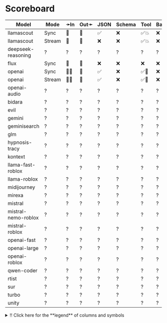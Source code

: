 # Scoreboard

| Model               | Mode   | ➛In   | Out➛   | JSON | Schema | Tool | Batch | File | Cite | Text | Probs | Limits | Usage | Finish |
| ------------------- | ------ | ----- | ------ | ---- | ------ | ---- | ----- | ---- | ---- | ---- | ----- | ------ | ----- | ------ |
| llamascout          | Sync   | 💬    | 💬     | ✅   | ❌     | ✅💥 | ❌    | ❌   | ❌   | 🌱   | ❌    | ❌     | ✅    | ✅     |
| llamascout          | Stream | 💬    | 💬     | ❌   | ❌     | ✅💥 | ❌    | ❌   | ❌   | 🌱   | ❌    | ❌     | ✅    | ✅     |
| deepseek-reasoning  | ?      | ?     | ?      | ?    | ?      | ?    | ?     | ?    | ?    | ?    | ?     | ?      | ?     | ?      |
| flux                | Sync   | 💬    | 📸     | ❌   | ❌     | ❌   | ❌    | ❌   | ❌   | 🌱   | ❌    | ❌     | ❌    | ❌     |
| openai              | Sync   | 💬📸  | 💬     | ✅   | ❌     | ✅🧐 | ❌    | ❌   | ❌   | 🌱   | ❌    | ❌     | ✅    | ✅     |
| openai              | Stream | 💬📸  | 💬     | ✅   | ❌     | ✅🧐 | ❌    | ❌   | ❌   | 🌱   | ❌    | ❌     | ❌    | ✅     |
| openai-audio        | ?      | ?     | ?      | ?    | ?      | ?    | ?     | ?    | ?    | ?    | ?     | ?      | ?     | ?      |
| bidara              | ?      | ?     | ?      | ?    | ?      | ?    | ?     | ?    | ?    | ?    | ?     | ?      | ?     | ?      |
| evil                | ?      | ?     | ?      | ?    | ?      | ?    | ?     | ?    | ?    | ?    | ?     | ?      | ?     | ?      |
| gemini              | ?      | ?     | ?      | ?    | ?      | ?    | ?     | ?    | ?    | ?    | ?     | ?      | ?     | ?      |
| geminisearch        | ?      | ?     | ?      | ?    | ?      | ?    | ?     | ?    | ?    | ?    | ?     | ?      | ?     | ?      |
| glm                 | ?      | ?     | ?      | ?    | ?      | ?    | ?     | ?    | ?    | ?    | ?     | ?      | ?     | ?      |
| hypnosis-tracy      | ?      | ?     | ?      | ?    | ?      | ?    | ?     | ?    | ?    | ?    | ?     | ?      | ?     | ?      |
| kontext             | ?      | ?     | ?      | ?    | ?      | ?    | ?     | ?    | ?    | ?    | ?     | ?      | ?     | ?      |
| llama-fast-roblox   | ?      | ?     | ?      | ?    | ?      | ?    | ?     | ?    | ?    | ?    | ?     | ?      | ?     | ?      |
| llama-roblox        | ?      | ?     | ?      | ?    | ?      | ?    | ?     | ?    | ?    | ?    | ?     | ?      | ?     | ?      |
| midijourney         | ?      | ?     | ?      | ?    | ?      | ?    | ?     | ?    | ?    | ?    | ?     | ?      | ?     | ?      |
| mirexa              | ?      | ?     | ?      | ?    | ?      | ?    | ?     | ?    | ?    | ?    | ?     | ?      | ?     | ?      |
| mistral             | ?      | ?     | ?      | ?    | ?      | ?    | ?     | ?    | ?    | ?    | ?     | ?      | ?     | ?      |
| mistral-nemo-roblox | ?      | ?     | ?      | ?    | ?      | ?    | ?     | ?    | ?    | ?    | ?     | ?      | ?     | ?      |
| mistral-roblox      | ?      | ?     | ?      | ?    | ?      | ?    | ?     | ?    | ?    | ?    | ?     | ?      | ?     | ?      |
| openai-fast         | ?      | ?     | ?      | ?    | ?      | ?    | ?     | ?    | ?    | ?    | ?     | ?      | ?     | ?      |
| openai-large        | ?      | ?     | ?      | ?    | ?      | ?    | ?     | ?    | ?    | ?    | ?     | ?      | ?     | ?      |
| openai-roblox       | ?      | ?     | ?      | ?    | ?      | ?    | ?     | ?    | ?    | ?    | ?     | ?      | ?     | ?      |
| qwen-coder          | ?      | ?     | ?      | ?    | ?      | ?    | ?     | ?    | ?    | ?    | ?     | ?      | ?     | ?      |
| rtist               | ?      | ?     | ?      | ?    | ?      | ?    | ?     | ?    | ?    | ?    | ?     | ?      | ?     | ?      |
| sur                 | ?      | ?     | ?      | ?    | ?      | ?    | ?     | ?    | ?    | ?    | ?     | ?      | ?     | ?      |
| turbo               | ?      | ?     | ?      | ?    | ?      | ?    | ?     | ?    | ?    | ?    | ?     | ?      | ?     | ?      |
| unity               | ?      | ?     | ?      | ?    | ?      | ?    | ?     | ?    | ?    | ?    | ?     | ?      | ?     | ?      |
<details>
<summary>‼️ Click here for the **legend** of columns and symbols</summary>

- 🏠: Runs locally.
- Sync:   Runs synchronously, the reply is only returned once completely generated
- Stream: Streams the reply as it is generated. Occasionally less features are supported in this mode
- 🧠: Has chain-of-thought thinking process
    - Both redacted (Anthropic, Gemini) and explicit (Deepseek R1, Qwen3, etc)
    - Some models can be used in both mode. In this case they will have two rows, one with thinking and one
      without. It is frequent that certain functionalities are limited in thinking mode, like tool calling.
- ✅: Implemented and works great
- ❌: Not supported by genai. The provider may support it, but genai does not (yet). Please send a PR to add
  it!
- 💬: Text
- 📄: PDF: process a PDF as input, possibly with OCR
- 📸: Image
    - Input: process an image as input; most providers support PNG, JPG, WEBP and non-animated GIF
    - Output: generate images
- 🎤: Audio
- 🎥: Video: process a video (e.g. MP4) as input or generate a video (e.g. Veo 3)
- 💨: Tool calling is flaky
- 🧐: Tool calling is **not** biased towards the first value in an enum. If the provider doesn't have this, be
  mindful of the order of the values!
- 🌐: Country where the company is located
- JSON and Schema: ability to output JSON in free form, or with a forced schema specified as a Go struct
- Tool: Tool calling, using [genai.ToolDef](https://pkg.go.dev/github.com/maruel/genai#ToolDef)
- Batch: Process asynchronously batches during off peak hours at a discounts
- Text: Text features:
    - '🌱': Seed option for deterministic output
    - '📏': MaxTokens option to cap the amount of returned tokens
    - '🛑': Stop sequence to stop generation when a token is generated
- File: Upload and store large files
- Cite: Citation generation from a provided document, specially useful for RAG
- Probs: Return logprobs to analyse each token probabilities
- Limits: Returns the rate limits, including the remaining quota
</details>
